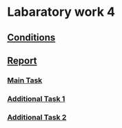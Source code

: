 # Labaratory work 4

## [Conditions](https://github.com/999ashu/Stochastic-Optimization-Methods/blob/main/conditions.pdf)

## [Report](https://github.com/999ashu/Stochastic-Optimization-Methods/blob/main/report.pdf)


### [Main Task](https://github.com/999ashu/Stochastic-Optimization-Methods/blob/main/notebooks/Stochastic-Optimization-Methods.ipynb)

### [Additional Task 1](https://github.com/999ashu/Stochastic-Optimization-Methods/blob/main/notebooks/CMA_ES.ipynb)

### [Additional Task 2](https://github.com/999ashu/Stochastic-Optimization-Methods/blob/main/notebooks/GA_OneMax.ipynb)
